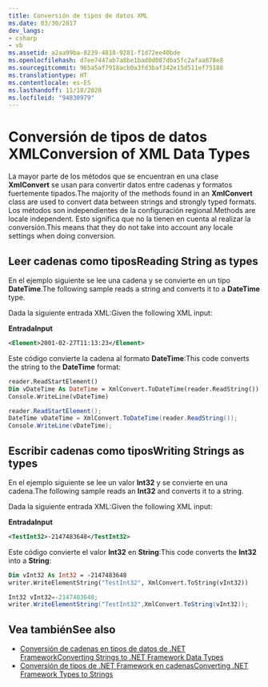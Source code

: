 ```yaml
---
title: Conversión de tipos de datos XML
ms.date: 03/30/2017
dev_langs:
- csharp
- vb
ms.assetid: a2aa99ba-8239-4818-9281-f1d72ee40bde
ms.openlocfilehash: d7ee7447ab7a8be1bad0d087dba5fc2afaa878e8
ms.sourcegitcommit: 965a5af7918acb0a3fd3baf342e15d511ef75188
ms.translationtype: HT
ms.contentlocale: es-ES
ms.lasthandoff: 11/18/2020
ms.locfileid: "94830979"
---
```

# <a name="conversion-of-xml-data-types"></a><span data-ttu-id="b73fd-102">Conversión de tipos de datos XML</span><span class="sxs-lookup"><span data-stu-id="b73fd-102">Conversion of XML Data Types</span></span>
<span data-ttu-id="b73fd-103">La mayor parte de los métodos que se encuentran en una clase **XmlConvert** se usan para convertir datos entre cadenas y formatos fuertemente tipados.</span><span class="sxs-lookup"><span data-stu-id="b73fd-103">The majority of the methods found in an **XmlConvert** class are used to convert data between strings and strongly typed formats.</span></span> <span data-ttu-id="b73fd-104">Los métodos son independientes de la configuración regional.</span><span class="sxs-lookup"><span data-stu-id="b73fd-104">Methods are locale independent.</span></span> <span data-ttu-id="b73fd-105">Esto significa que no la tienen en cuenta al realizar la conversión.</span><span class="sxs-lookup"><span data-stu-id="b73fd-105">This means that they do not take into account any locale settings when doing conversion.</span></span>  
  
## <a name="reading-string-as-types"></a><span data-ttu-id="b73fd-106">Leer cadenas como tipos</span><span class="sxs-lookup"><span data-stu-id="b73fd-106">Reading String as types</span></span>  
 <span data-ttu-id="b73fd-107">En el ejemplo siguiente se lee una cadena y se convierte en un tipo **DateTime**.</span><span class="sxs-lookup"><span data-stu-id="b73fd-107">The following sample reads a string and converts it to a **DateTime** type.</span></span>  
  
 <span data-ttu-id="b73fd-108">Dada la siguiente entrada XML:</span><span class="sxs-lookup"><span data-stu-id="b73fd-108">Given the following XML input:</span></span>  
  
 <span data-ttu-id="b73fd-109">**Entrada**</span><span class="sxs-lookup"><span data-stu-id="b73fd-109">**Input**</span></span>  
  
```xml  
<Element>2001-02-27T11:13:23</Element>  
```  
  
 <span data-ttu-id="b73fd-110">Este código convierte la cadena al formato **DateTime**:</span><span class="sxs-lookup"><span data-stu-id="b73fd-110">This code converts the string to the **DateTime** format:</span></span>  
  
```vb  
reader.ReadStartElement()  
Dim vDateTime As DateTime = XmlConvert.ToDateTime(reader.ReadString())  
Console.WriteLine(vDateTime)  
```  
  
```csharp  
reader.ReadStartElement();  
DateTime vDateTime = XmlConvert.ToDateTime(reader.ReadString());  
Console.WriteLine(vDateTime);  
```  
  
## <a name="writing-strings-as-types"></a><span data-ttu-id="b73fd-111">Escribir cadenas como tipos</span><span class="sxs-lookup"><span data-stu-id="b73fd-111">Writing Strings as types</span></span>  
 <span data-ttu-id="b73fd-112">En el ejemplo siguiente se lee un valor **Int32** y se convierte en una cadena.</span><span class="sxs-lookup"><span data-stu-id="b73fd-112">The following sample reads an **Int32** and converts it to a string.</span></span>  
  
 <span data-ttu-id="b73fd-113">Dada la siguiente entrada XML:</span><span class="sxs-lookup"><span data-stu-id="b73fd-113">Given the following XML input:</span></span>  
  
 <span data-ttu-id="b73fd-114">**Entrada**</span><span class="sxs-lookup"><span data-stu-id="b73fd-114">**Input**</span></span>  
  
```xml  
<TestInt32>-2147483648</TestInt32>  
```  
  
 <span data-ttu-id="b73fd-115">Este código convierte el valor **Int32** en **String**:</span><span class="sxs-lookup"><span data-stu-id="b73fd-115">This code converts the **Int32** into a **String**:</span></span>  
  
```vb  
Dim vInt32 As Int32 = -2147483648  
writer.WriteElementString("TestInt32", XmlConvert.ToString(vInt32))  
```  
  
```csharp  
Int32 vInt32=-2147483648;  
writer.WriteElementString("TestInt32",XmlConvert.ToString(vInt32));  
```  
  
## <a name="see-also"></a><span data-ttu-id="b73fd-116">Vea también</span><span class="sxs-lookup"><span data-stu-id="b73fd-116">See also</span></span>

- [<span data-ttu-id="b73fd-117">Conversión de cadenas en tipos de datos de .NET Framework</span><span class="sxs-lookup"><span data-stu-id="b73fd-117">Converting Strings to .NET Framework Data Types</span></span>](converting-strings-to-dotnet-data-types.md)
- [<span data-ttu-id="b73fd-118">Conversión de tipos de .NET Framework en cadenas</span><span class="sxs-lookup"><span data-stu-id="b73fd-118">Converting .NET Framework Types to Strings</span></span>](converting-dotnet-types-to-strings.md)
